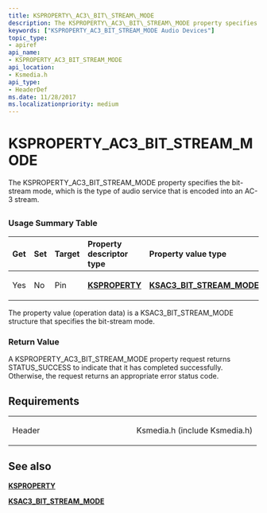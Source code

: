 ```yaml
---
title: KSPROPERTY\_AC3\_BIT\_STREAM\_MODE
description: The KSPROPERTY\_AC3\_BIT\_STREAM\_MODE property specifies the bit-stream mode, which is the type of audio service that is encoded into an AC-3 stream.
keywords: ["KSPROPERTY_AC3_BIT_STREAM_MODE Audio Devices"]
topic_type:
- apiref
api_name:
- KSPROPERTY_AC3_BIT_STREAM_MODE
api_location:
- Ksmedia.h
api_type:
- HeaderDef
ms.date: 11/28/2017
ms.localizationpriority: medium
---
```


# KSPROPERTY\_AC3\_BIT\_STREAM\_MODE


The KSPROPERTY\_AC3\_BIT\_STREAM\_MODE property specifies the bit-stream mode, which is the type of audio service that is encoded into an AC-3 stream.

## <span id="ddk_ksproperty_ac3_bit_stream_mode_ks"></span><span id="DDK_KSPROPERTY_AC3_BIT_STREAM_MODE_KS"></span>


### <span id="Usage_Summary_Table"></span><span id="usage_summary_table"></span><span id="USAGE_SUMMARY_TABLE"></span>Usage Summary Table

<table>
<colgroup>
<col width="20%" />
<col width="20%" />
<col width="20%" />
<col width="20%" />
<col width="20%" />
</colgroup>
<thead>
<tr class="header">
<th align="left">Get</th>
<th align="left">Set</th>
<th align="left">Target</th>
<th align="left">Property descriptor type</th>
<th align="left">Property value type</th>
</tr>
</thead>
<tbody>
<tr class="odd">
<td align="left"><p>Yes</p></td>
<td align="left"><p>No</p></td>
<td align="left"><p>Pin</p></td>
<td align="left"><p><a href="/previous-versions/ff564262(v=vs.85)" data-raw-source="[&lt;strong&gt;KSPROPERTY&lt;/strong&gt;](/previous-versions/ff564262(v=vs.85))"><strong>KSPROPERTY</strong></a></p></td>
<td align="left"><p><a href="/windows-hardware/drivers/ddi/ksmedia/ns-ksmedia-ksac3_bit_stream_mode" data-raw-source="[&lt;strong&gt;KSAC3_BIT_STREAM_MODE&lt;/strong&gt;](/windows-hardware/drivers/ddi/ksmedia/ns-ksmedia-ksac3_bit_stream_mode)"><strong>KSAC3_BIT_STREAM_MODE</strong></a></p></td>
</tr>
</tbody>
</table>

 

The property value (operation data) is a KSAC3\_BIT\_STREAM\_MODE structure that specifies the bit-stream mode.

### <span id="Return_Value"></span><span id="return_value"></span><span id="RETURN_VALUE"></span>Return Value

A KSPROPERTY\_AC3\_BIT\_STREAM\_MODE property request returns STATUS\_SUCCESS to indicate that it has completed successfully. Otherwise, the request returns an appropriate error status code.

## Requirements

<table>
<colgroup>
<col width="50%" />
<col width="50%" />
</colgroup>
<tbody>
<tr class="odd">
<td align="left"><p>Header</p></td>
<td align="left">Ksmedia.h (include Ksmedia.h)</td>
</tr>
</tbody>
</table>

## <span id="see_also"></span>See also


[**KSPROPERTY**](/previous-versions/ff564262(v=vs.85))

[**KSAC3\_BIT\_STREAM\_MODE**](/windows-hardware/drivers/ddi/ksmedia/ns-ksmedia-ksac3_bit_stream_mode)

